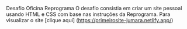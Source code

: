 Desafio Oficina Reprograma
O desafio consistia em criar um site pessoal usando HTML e CSS com base nas instruções da Reprograma.
Para visualizar o site [clique aqui] (https://primeirosite-jumara.netlify.app/)
